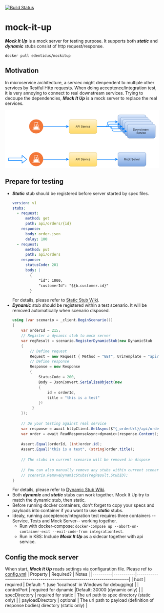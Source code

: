 [![Build Status](https://travis-ci.org/vincent-scw/mock-it-up.svg?branch=main)](https://travis-ci.org/vincent-scw/mock-it-up)

# mock-it-up
***Mock It Up*** is a mock server for testing purpose. It supports both ***static*** and ***dynamic*** stubs consist of http request/response.


```docker 
docker pull edentidus/mockitup
```

## Motivation
In microservice architecture, a serviec might denpendent to multiple other services by Restful Http requests. When doing acceptence/integration test, it is very annoying to connect to real downstream services. Trying to decoupe the dependencies, ***Mock It Up*** is a mock server to replace the real services.

![img](/design.png)

## Prepare for testing
* ***Static*** stub should be registered before server started by spec files. 
  ```yml
  version: v1
  stubs:
    - request:
        method: get
        path: api/orders/{id}
      response:
        body: order.json
        delay: 100
    - request:
        method: put
        path: api/orders
      response:
        statusCode: 201
        body: |
          {
              "id": 1000,
              "customerId": "${b.customer.id}"
          }
  ```
  For details, please refer to [Static Stub Wiki](https://github.com/vincent-scw/mock-it-up/wiki/Static-Stub).
* ***Dynamic*** stub should be registered within a test scenario. It will be removed automatically when scenario disposed.
  ```csharp
  using (var scenario = _client.BeginScenario())
  {
      var orderId = 215;
      // Register a dynamic stub to mock server
      var regResult = scenario.RegisterDynamicStub(new DynamicStub
      {
          // Define request
          Request = new Request { Method = "GET", UriTemplate = "api/orders/{id}" },
          // Define response
          Response = new Response
          {
              StatusCode = 200,
              Body = JsonConvert.SerializeObject(new
              {
                  id = orderId,
                  title = "this is a test"
              })
           }
      });

      // Do your testing against real service
      var response = await httpClient.GetAsync($"{_orderUrl}/api/orders/{orderId}");
      var order = await ReadResponseAsync<dynamic>(response.Content);

      Assert.Equal(orderId, (int)order.id);
      Assert.Equal("this is a test", (string)order.title);

      // The stubs in current scenario will be removed in dispose

      // You can also manually remove any stubs within current scenario by
      // scenario.RemoveDynamicStubs(regResult.StubID);
  }
  ```
  For details, please refer to [Dynamic Stub Wiki](https://github.com/vincent-scw/mock-it-up/wiki/Dynamic-Stub). 
* Both ***dynamic*** and ***static*** stubs can work together. Mock It Up try to match the dynamic stub, then static.
* Before running docker containers, don't forget to copy your specs and payloads into container if you want to use ***static*** stubs.
* Idealy, running acceptence/integration test requires three containers -- Service, Tests and Mock Server-- working together. 
  * Run with docker-compose: ```docker-compose up --abort-on-container-exit --exit-code-from integrationtest```.
  * Run in K8S: Include ***Mock It Up*** as a sidecar together with api service.
  
## Config the mock server
When start, ***Mock It Up*** reads settings via configuration file. Please ref to [config.yml](https://github.com/vincent-scw/mock-it-up/blob/main/test/MockItUp.IntegrationTest/mockitup.d/conf.yml)
| Property | Required? | Notes                                                                    |
|----------|-----------|--------------------------------------------------------------------------|
| host     | required  | Default: &ast;. (use 'localhost' in Windows for debugging)               |
| controlPort | required for dynamic |Default: 30000 (dynamic only)                                            |
| specDirectory | required for static  | The url path to spec directory (static only)                             |
| payloadDirectory | optional  | The url path to payload (definition of response bodies) directory (static only) |
